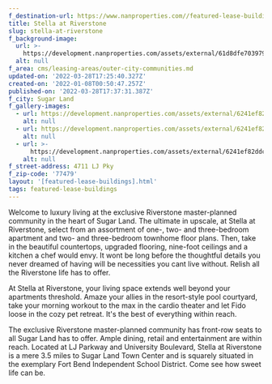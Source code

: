 ```yaml
---
f_destination-url: https://www.nanproperties.com//featured-lease-buildings/stella-at-riverstone
title: Stella at Riverstone
slug: stella-at-riverstone
f_background-image:
  url: >-
    https://development.nanproperties.com/assets/external/61d8dfe703979d3de0858a5f_stella-at-riverstone_035_v1-1030x585.jpeg
  alt: null
f_area: cms/leasing-areas/outer-city-communities.md
updated-on: '2022-03-28T17:25:40.327Z'
created-on: '2022-01-08T00:50:47.257Z'
published-on: '2022-03-28T17:37:31.387Z'
f_city: Sugar Land
f_gallery-images:
  - url: https://development.nanproperties.com/assets/external/6241ef822e888e802b2692c8_stella-at-riverstone-3.jpeg
    alt: null
  - url: https://development.nanproperties.com/assets/external/6241ef82ad1a5bba780147ca_stella-at-riverstone-2.jpeg
    alt: null
  - url: >-
      https://development.nanproperties.com/assets/external/6241ef82ddcb26ac1de3576c_stella-at-riverstone_035_v1-1030x585.jpeg
    alt: null
f_street-address: 4711 LJ Pky
f_zip-code: '77479'
layout: '[featured-lease-buildings].html'
tags: featured-lease-buildings
---
```


Welcome to luxury living at the exclusive Riverstone master-planned community in the heart of Sugar Land. The ultimate in upscale, at Stella at Riverstone, select from an assortment of one-, two- and three-bedroom apartment and two- and three-bedroom townhome floor plans. Then, take in the beautiful countertops, upgraded flooring, nine-foot ceilings and a kitchen a chef would envy. It wont be long before the thoughtful details you never dreamed of having will be necessities you cant live without. Relish all the Riverstone life has to offer.

At Stella at Riverstone, your living space extends well beyond your apartments threshold. Amaze your allies in the resort-style pool courtyard, take your morning workout to the max in the cardio theater and let Fido loose in the cozy pet retreat. It's the best of everything within reach.

The exclusive Riverstone master-planned community has front-row seats to all Sugar Land has to offer. Ample dining, retail and entertainment are within reach. Located at LJ Parkway and University Boulevard, Stella at Riverstone is a mere 3.5 miles to Sugar Land Town Center and is squarely situated in the exemplary Fort Bend Independent School District. Come see how sweet life can be.
